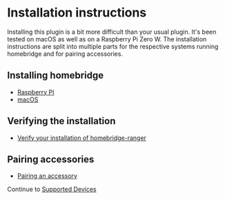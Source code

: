 # Installation instructions

Installing this plugin is a bit more difficult than your usual plugin. It's been tested on macOS as well as on a Raspberry Pi Zero W. The installation instructions are split into multiple parts for the respective systems running homebridge and for pairing accessories.

## Installing homebridge

- [Raspberry PI](install/raspberrypi.md)
- [macOS](install/macos.md)

## Verifying the installation

- [Verify your installation of homebridge-ranger](install/verify.md)

## Pairing accessories

- [Pairing an accessory](pairing/pairing.md)

Continue to [Supported Devices](accessories/index.md)